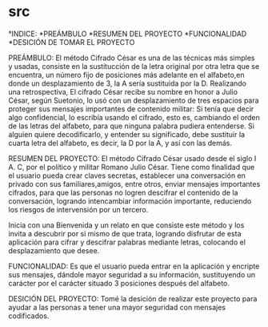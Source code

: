 # src 
°INDICE:
*PREÁMBULO
*RESUMEN DEL PROYECTO
*FUNCIONALIDAD
*DESICIÓN DE TOMAR EL PROYECTO

PREÁMBULO:
El método Cifrado César es una de las técnicas más simples y usadas, consiste en la sustitucción de la letra original 
por otra letra que se encuentra, un número fijo de posiciones más adelante en el alfabeto,en donde un desplazamiento de 3, la A sería sustituida por la D.
Realizando una retrospectiva, El cifrado César recibe su nombre en honor a Julio César, según Suetonio, lo usó con un desplazamiento 
de tres espacios para proteger sus mensajes importantes de contenido militar: Si tenía que decir algo confidencial, lo escribía usando el cifrado, 
esto es, cambiando el orden de las letras del alfabeto, para que ninguna palabra pudiera entenderse. Si alguien quiere decodificarlo, y entender su 
significado, debe sustituir la cuarta letra del alfabeto, es decir, la D por la A, y así con las demás.

RESUMEN DEL PROYECTO:
El método Cifrado César usado desde el siglo I A. C,  por el político y militar Romano Julio César.
Tiene como finalidad que el usuario pueda crear claves secretas, establecer una conversación en privado con sus familiares,amigos, entre otros, enviar mensajes
importantes cifrados, para que las personas no logren descifrar el contenido de la conversación, logrando intencambiar información importante, reduciendo los riesgos
de intervensión por un tercero.

Inicia con una Bienvenida y un relato en que consiste este método y los invita a descubrir por si mismo de que trata, logrando disfrutar de esta aplicación
para cifrar y descifrar palabras mediante letras, colocando el desplazamiento que desee.

FUNCIONALIDAD:
Es que el usuario pueda entrar en la aplicación y encripte sus mensajes, dándole mayor seguridad a su información, sustituyendo un carácter por el carácter 
situado 3 posiciones después del alfabeto. 

DESICIÓN DEL PROYECTO:
Tomé la desición de realizar este proyecto para ayudar a las personas a tener una mayor seguridad con mensajes codificados.

